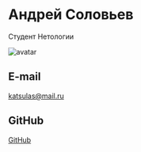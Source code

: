 # Андрей Соловьев
Студент Нетологии

![avatar](https://vrogacheve.ru/uploads/posts/2020-11/thumbs/1604388881_operator-evm.jpg)

## E-mail
[katsulas@mail.ru](mailto:katsulas@mail.ru)

## GitHub
[GitHub](https://github.com/andsolovev)